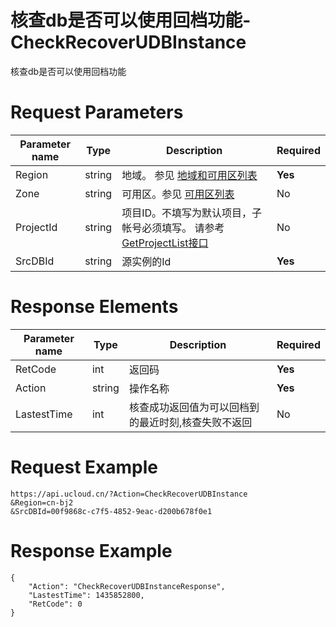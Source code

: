 # 核查db是否可以使用回档功能-CheckRecoverUDBInstance

核查db是否可以使用回档功能

# Request Parameters
|Parameter name|Type|Description|Required|
|---|---|---|---|
|Region|string|地域。 参见 [地域和可用区列表](api/summary/regionlist)|**Yes**|
|Zone|string|可用区。参见 [可用区列表](api/summary/regionlist)|No|
|ProjectId|string|项目ID。不填写为默认项目，子帐号必须填写。 请参考[GetProjectList接口](api/summary/get_project_list)|No|
|SrcDBId|string|源实例的Id|**Yes**|

# Response Elements
|Parameter name|Type|Description|Required|
|---|---|---|---|
|RetCode|int|返回码|**Yes**|
|Action|string|操作名称|**Yes**|
|LastestTime|int|核查成功返回值为可以回档到的最近时刻,核查失败不返回|No|

# Request Example
```
https://api.ucloud.cn/?Action=CheckRecoverUDBInstance 
&Region=cn-bj2
&SrcDBId=00f9868c-c7f5-4852-9eac-d200b678f0e1
```

# Response Example
```
{
    "Action": "CheckRecoverUDBInstanceResponse", 
    "LastestTime": 1435852800, 
    "RetCode": 0
}
```

